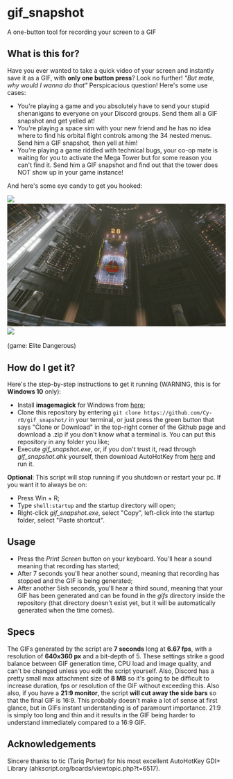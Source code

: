 # gif_snapshot
A one-button tool for recording your screen to a GIF

## What is this for?
Have you ever wanted to take a quick video of your screen and instantly save it as a GIF, with **only one button press**? Look no further!
*"But mate, why would I wanna do that"*
Perspicacious question! Here's some use cases:
- You're playing a game and you absolutely have to send your stupid shenanigans to everyone on your Discord groups. Send them all a GIF snapshot and get yelled at!
- You're playing a space sim with your new friend and he has no idea where to find his orbital flight controls among the 34 nested menus. Send him a GIF snapshot, then yell at him!
- You're playing a game riddled with technical bugs, your co-op mate is waiting for you to activate the Mega Tower but for some reason you can't find it. Send him a GIF snapshot and find out that the tower does NOT show up in your game instance!

And here's some eye candy to get you hooked:

![](https://github.com/Cy-r0/gif_snapshot/blob/master/media/30-03-20_151350.gif)
![](https://github.com/Cy-r0/gif_snapshot/blob/master/media/30-03-20_152432.gif)
![](https://github.com/Cy-r0/gif_snapshot/blob/master/media/30-03-20_153006.gif)

(game: Elite Dangerous)

## How do I get it?
Here's the step-by-step instructions to get it running (WARNING, this is for **Windows 10** only):

- Install **imagemagick** for Windows from [here](https://imagemagick.org/script/download.php#windows);
- Clone this repository by entering `git clone https://github.com/Cy-r0/gif_snapshot/` in your terminal, or just press the green button that says "Clone or Download" in the top-right corner of the Github page and download a .zip if you don't know what a terminal is. You can put this repository in any folder you like;
- Execute *gif_snapshot.exe*, or, if you don't trust it, read through *gif_snapshot.ahk* yourself, then download AutoHotKey from [here](https://https://www.autohotkey.com/) and run it.

**Optional**:
This script will stop running if you shutdown or restart your pc. If you want it to always be on:
- Press Win + R;
- Type `shell:startup` and the startup directory will open;
- Right-click *gif_snapshot.exe*, select "Copy", left-click into the startup folder, select "Paste shortcut".


## Usage
- Press the *Print Screen* button on your keyboard. You'll hear a sound meaning that recording has started;
- After 7 seconds you'll hear another sound, meaning that recording has stopped and the GIF is being generated;
- After another 5ish seconds, you'll hear a third sound, meaning that your GIF has been generated and can be found in the *gifs* directory inside the repository (that directory doesn't exist yet, but it will be automatically generated when the time comes).


## Specs
The GIFs generated by the script are **7 seconds** long at **6.67 fps**, with a resolution of **640x360 px** and a bit-depth of 5. These settings strike a good balance between GIF generation time, CPU load and image quality, and can't be changed unless you edit the script yourself. 
Also, Discord has a pretty small max attachment size of **8 MB** so it's going to be difficult to increase duration, fps or resolution of the GIF without exceeding this.
Also also, if you have a **21:9 monitor**, the script **will cut away the side bars** so that the final GIF is 16:9. This probably doesn't make a lot of sense at first glance, but in GIFs instant understanding is of paramount importance. 21:9 is simply too long and thin and it results in the GIF being harder to understand immediately compared to a 16:9 GIF.


## Acknowledgements
Sincere thanks to tic (Tariq Porter) for his most excellent AutoHotKey GDI+ Library (ahkscript.org/boards/viewtopic.php?t=6517).
